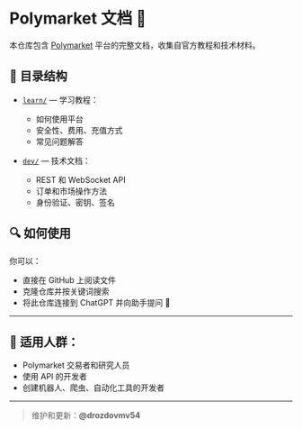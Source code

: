 # Polymarket 文档 📘

本仓库包含 [Polymarket](https://polymarket.com) 平台的完整文档，收集自官方教程和技术材料。

## 📂 目录结构

- [`learn/`](./learn) — 学习教程：
  - 如何使用平台
  - 安全性、费用、充值方式
  - 常见问题解答

- [`dev/`](./dev) — 技术文档：
  - REST 和 WebSocket API
  - 订单和市场操作方法
  - 身份验证、密钥、签名

## 🔍 如何使用

你可以：
- 直接在 GitHub 上阅读文件
- 克隆仓库并按关键词搜索
- 将此仓库连接到 ChatGPT 并向助手提问 💬

---

## 🧠 适用人群：

- Polymarket 交易者和研究人员
- 使用 API 的开发者
- 创建机器人、爬虫、自动化工具的开发者

---

> 维护和更新：**@drozdovmv54**